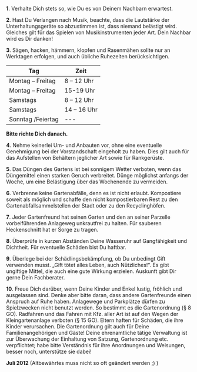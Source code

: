 **1**. Verhalte Dich stets so, wie Du es von Deinem Nachbarn erwartest.

**2**. Hast Du Verlangen nach Musik, beachte, dass die Lautstärke der Unterhaltungsgeräte so abzustimmen ist, dass niemand belästigt wird. Gleiches gilt für das Spielen
von Musikinstrumenten jeder Art. Dein Nachbar wird es Dir danken!

**3**. Sägen, hacken, hämmern, klopfen und Rasenmähen sollte nur an Werktagen erfolgen, und auch übliche Ruhezeiten berücksichtigen.

Tag | Zeit
------------- | -------------
Montag – Freitag  | 8 – 12 Uhr
Montag – Freitag  | 15-19 Uhr
Samstags  |  8 – 12 Uhr
Samstags  | 14 – 16 Uhr
Sonntag /Feiertag  | ---

**Bitte richte Dich danach.**

**4**. Nehme keinerlei Um- und Anbauten vor, ohne eine eventuelle Genehmigung bei der
Vorstandschaft eingeholt zu haben. Dies gilt auch für das Aufstellen von Behältern
jeglicher Art sowie für Rankgerüste.

**5**. Das Düngen des Gartens ist bei sonnigem Wetter verboten, wenn das Düngemittel
einen starken Geruch verbreitet. Dünge möglichst anfangs der Woche, um eine
Belästigung über das Wochenende zu vermeiden.

**6**. Verbrenne keine Gartenabfälle, denn es ist nicht erlaubt. Kompostiere soweit als
möglich und schaffe den nicht kompostierbaren Rest zu den
Gartenabfallsammelstellen der Stadt oder zu den Recyclinghöfen.

**7**. Jeder Gartenfreund hat seinen Garten und den an seiner Parzelle vorbeiführenden
Anlageweg unkrautfrei zu halten. Für sauberen Heckenschnitt hat er Sorge zu tragen.

**8**. Überprüfe in kurzen Abständen Deine Wasseruhr auf Gangfähigkeit und Dichtheit.
Für eventuelle Schäden bist Du haftbar.

**9**. Überlege bei der Schädlingsbekämpfung, ob Du unbedingt Gift verwenden musst.
„Gift tötet alles Leben, auch Nützliches!“. Es gibt ungiftige Mittel, die auch eine gute
Wirkung erzielen. Auskunft gibt Dir gerne Dein Fachberater.

**10**. Freue Dich darüber, wenn Deine Kinder und Enkel lustig, fröhlich und ausgelassen
sind. Denke aber bitte daran, dass andere Gartenfreunde einen Anspruch auf Ruhe
haben. Anlagewege und Parkplätze dürfen zu Spielzwecken nicht benutzt werden. So
bestimmt es die Gartenordnung (§ 8 GO). Radfahren und das Fahren mit Kfz. aller
Art ist auf den Wegen der Kleingartenanlage verboten (§ 15 GO). Eltern haften für
Schäden, die ihre Kinder verursachen. Die Gartenordnung gilt auch für Deine
Familienangehörigen und Gäste!
Deine ehrenamtliche tätige Verwaltung ist zur Überwachung der Einhaltung von Satzung,
Gartenordnung etc. verpflichtet; habe bitte Verständnis für ihre Anordnungen und
Weisungen, besser noch, unterstütze sie dabei!

**Juli 2012** (Altbewährtes muss nicht so oft geändert werden ;) ) 